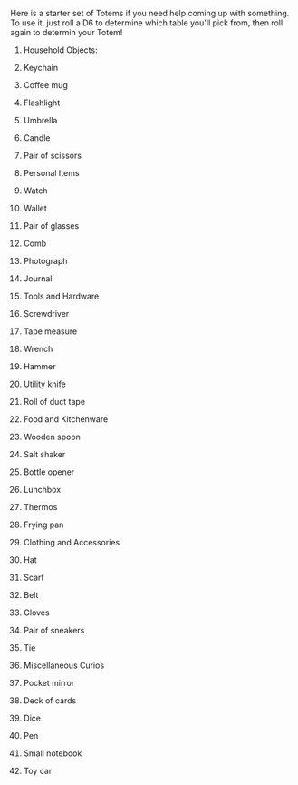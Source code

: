 Here is a starter set of Totems if you need help coming up with something. To use it, just roll a D6 to determine which table you'll pick from, then roll again to determin your Totem!

1. Household Objects:
  1. Keychain
  2. Coffee mug
  3. Flashlight
  4. Umbrella
  5. Candle
  6. Pair of scissors

2. Personal Items
  1. Watch
  2. Wallet
  3. Pair of glasses
  4. Comb
  5. Photograph
  6. Journal

3. Tools and Hardware
  1. Screwdriver
  2. Tape measure
  3. Wrench
  4. Hammer
  5. Utility knife
  6. Roll of duct tape

4. Food and Kitchenware
  1. Wooden spoon
  2. Salt shaker
  3. Bottle opener
  4. Lunchbox
  5. Thermos
  6. Frying pan

5. Clothing and Accessories
  1. Hat
  2. Scarf
  3. Belt
  4. Gloves
  5. Pair of sneakers
  6. Tie

6. Miscellaneous Curios
  1. Pocket mirror
  2. Deck of cards
  3. Dice
  4. Pen
  5. Small notebook
  6. Toy car
